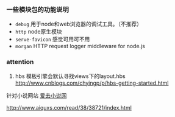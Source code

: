### 一些模块包的功能说明

- `debug` 用于node和web浏览器的调试工具。（不推荐）
- `http` node原生模块
- `serve-favicon` 感觉可用可不用
- `morgan` HTTP request logger middleware for node.js


### attention

1. hbs 模板引擎会默认寻找views下的layout.hbs  http://www.cnblogs.com/chyingp/p/hbs-getting-started.html

针对小说网站
[爱去小说网](http://www.aiquxs.com)

http://www.aiquxs.com/read/38/38721/index.html
